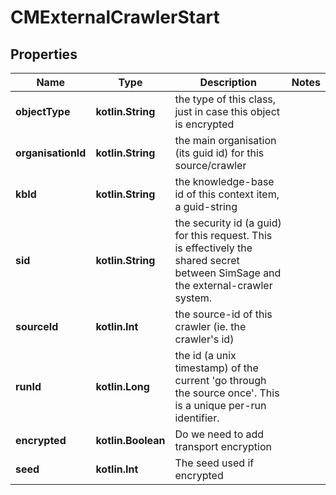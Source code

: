 
# CMExternalCrawlerStart

## Properties
Name | Type | Description | Notes
------------ | ------------- | ------------- | -------------
**objectType** | **kotlin.String** | the type of this class, just in case this object is encrypted | 
**organisationId** | **kotlin.String** | the main organisation (its guid id) for this source/crawler | 
**kbId** | **kotlin.String** | the knowledge-base id of this context item, a guid-string | 
**sid** | **kotlin.String** | the security id (a guid) for this request.  This is effectively the shared secret between SimSage and the external-crawler system. | 
**sourceId** | **kotlin.Int** | the source-id of this crawler (ie. the crawler&#39;s id) | 
**runId** | **kotlin.Long** | the id (a unix timestamp) of the current &#39;go through the source once&#39;.  This is a unique per-run identifier. | 
**encrypted** | **kotlin.Boolean** | Do we need to add transport encryption | 
**seed** | **kotlin.Int** | The seed used if encrypted | 



